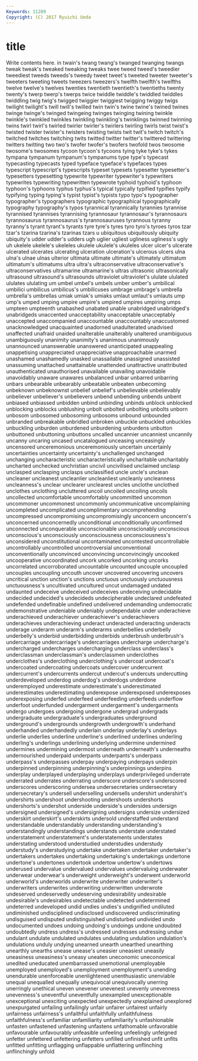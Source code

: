 ```yaml
---
Keywords: 11289 
Copyright: (C) 2017 Ryuichi Ueda
---
```


# title

Write contents here.
in twain's twang twang's twanged twanging twangs tweak
tweak's tweaked tweaking tweaks twee tweed tweed's tweedier tweediest tweeds
tweeds's tweedy tweet tweet's tweeted tweeter tweeter's tweeters tweeting tweets
tweezers tweezers's twelfth twelfth's twelfths twelve twelve's twelves twenties twentieth
twentieth's twentieths twenty twenty's twerp twerp's twerps twice twiddle twiddle's
twiddled twiddles twiddling twig twig's twigged twiggier twiggiest twigging twiggy
twigs twilight twilight's twill twill's twilled twin twin's twine twine's
twined twines twinge twinge's twinged twingeing twinges twinging twining twinkle
twinkle's twinkled twinkles twinkling twinkling's twinklings twinned twinning twins twirl
twirl's twirled twirler twirler's twirlers twirling twirls twist twist's twisted
twister twister's twisters twisting twists twit twit's twitch twitch's twitched
twitches twitching twits twitted twitter twitter's twittered twittering twitters twitting
two two's twofer twofer's twofers twofold twos twosome twosome's twosomes
tycoon tycoon's tycoons tying tyke tyke's tykes tympana tympanum tympanum's
tympanums type type's typecast typecasting typecasts typed typeface typeface's typefaces
types typescript typescript's typescripts typeset typesets typesetter typesetter's typesetters typesetting
typewrite typewriter typewriter's typewriters typewrites typewriting typewritten typewrote typhoid typhoid's
typhoon typhoon's typhoons typhus typhus's typical typically typified typifies typify
typifying typing typing's typist typist's typists typo typo's typographer typographer's
typographers typographic typographical typographically typography typography's typos tyrannical tyrannically tyrannies
tyrannise tyrannised tyrannises tyrannising tyrannosaur tyrannosaur's tyrannosaurs tyrannosaurus tyrannosaurus's tyrannosauruses
tyrannous tyranny tyranny's tyrant tyrant's tyrants tyre tyre's tyres tyro
tyro's tyroes tyros tzar tzar's tzarina tzarina's tzarinas tzars u
ubiquitous ubiquitously ubiquity ubiquity's udder udder's udders ugh uglier ugliest
ugliness ugliness's ugly uh ukelele ukelele's ukeleles ukulele ukulele's ukuleles
ulcer ulcer's ulcerate ulcerated ulcerates ulcerating ulceration ulceration's ulcerous ulcers
ulna ulna's ulnae ulnas ulterior ultimata ultimate ultimate's ultimately ultimatum
ultimatum's ultimatums ultra ultra's ultraconservative ultraconservative's ultraconservatives ultramarine ultramarine's ultras
ultrasonic ultrasonically ultrasound ultrasound's ultrasounds ultraviolet ultraviolet's ululate ululated ululates
ululating um umbel umbel's umbels umber umber's umbilical umbilici umbilicus
umbilicus's umbilicuses umbrage umbrage's umbrella umbrella's umbrellas umiak umiak's umiaks
umlaut umlaut's umlauts ump ump's umped umping umpire umpire's umpired
umpires umpiring umps umpteen umpteenth unabashed unabated unable unabridged unabridged's
unabridgeds unaccented unacceptability unacceptable unacceptably unaccepted unaccompanied unaccountable unaccountably unaccustomed
unacknowledged unacquainted unadorned unadulterated unadvised unaffected unafraid unaided unalterable unalterably
unaltered unambiguous unambiguously unanimity unanimity's unanimous unanimously unannounced unanswerable unanswered
unanticipated unappealing unappetising unappreciated unappreciative unapproachable unarmed unashamed unashamedly unasked
unassailable unassigned unassisted unassuming unattached unattainable unattended unattractive unattributed unauthenticated
unauthorised unavailable unavailing unavoidable unavoidably unaware unawares unbalanced unbar unbarred
unbarring unbars unbearable unbearably unbeatable unbeaten unbecoming unbeknown unbeknownst unbelief
unbelief's unbelievable unbelievably unbeliever unbeliever's unbelievers unbend unbending unbends unbent
unbiased unbiassed unbidden unbind unbinding unbinds unblock unblocked unblocking unblocks
unblushing unbolt unbolted unbolting unbolts unborn unbosom unbosomed unbosoming unbosoms
unbound unbounded unbranded unbreakable unbridled unbroken unbuckle unbuckled unbuckles unbuckling
unburden unburdened unburdening unburdens unbutton unbuttoned unbuttoning unbuttons uncalled uncannier
uncanniest uncannily uncanny uncaring uncased uncatalogued unceasing unceasingly uncensored unceremonious
unceremoniously uncertain uncertainly uncertainties uncertainty uncertainty's unchallenged unchanged unchanging uncharacteristic
uncharacteristically uncharitable uncharitably uncharted unchecked unchristian uncivil uncivilised unclaimed unclasp
unclasped unclasping unclasps unclassified uncle uncle's unclean uncleaner uncleanest uncleanlier
uncleanliest uncleanly uncleanness uncleanness's unclear unclearer unclearest uncles unclothe unclothed
unclothes unclothing uncluttered uncoil uncoiled uncoiling uncoils uncollected uncomfortable uncomfortably
uncommitted uncommon uncommoner uncommonest uncommonly uncommunicative uncomplaining uncompleted uncomplicated uncomplimentary
uncomprehending uncompressed uncompromising uncompromisingly unconcern unconcern's unconcerned unconcernedly unconditional unconditionally
unconfirmed unconnected unconquerable unconscionable unconscionably unconscious unconscious's unconsciously unconsciousness unconsciousness's
unconsidered unconstitutional uncontaminated uncontested uncontrollable uncontrollably uncontrolled uncontroversial unconventional unconventionally
unconvinced unconvincing unconvincingly uncooked uncooperative uncoordinated uncork uncorked uncorking uncorks
uncorrelated uncorroborated uncountable uncounted uncouple uncoupled uncouples uncoupling uncouth uncover
uncovered uncovering uncovers uncritical unction unction's unctions unctuous unctuously unctuousness
unctuousness's uncultivated uncultured uncut undamaged undated undaunted undeceive undeceived undeceives
undeceiving undecidable undecided undecided's undecideds undecipherable undeclared undefeated undefended undefinable
undefined undelivered undemanding undemocratic undemonstrative undeniable undeniably undependable under underachieve
underachieved underachiever underachiever's underachievers underachieves underachieving underact underacted underacting underacts
underage underarm underarm's underarms underbellies underbelly underbelly's underbid underbidding underbids
underbrush underbrush's undercarriage undercarriage's undercarriages undercharge undercharge's undercharged undercharges undercharging
underclass underclass's underclassman underclassman's underclassmen underclothes underclothes's underclothing underclothing's undercoat
undercoat's undercoated undercoating undercoats undercover undercurrent undercurrent's undercurrents undercut undercut's
undercuts undercutting underdeveloped underdog underdog's underdogs underdone underemployed underestimate underestimate's
underestimated underestimates underestimating underexpose underexposed underexposes underexposing underfed underfeed underfeeding
underfeeds underflow underfoot underfunded undergarment undergarment's undergarments undergo undergoes undergoing
undergone undergrad undergrads undergraduate undergraduate's undergraduates underground underground's undergrounds undergrowth
undergrowth's underhand underhanded underhandedly underlain underlay underlay's underlays underlie underlies
underline underline's underlined underlines underling underling's underlings underlining underlying undermine
undermined undermines undermining undermost underneath underneath's underneaths undernourished underpaid underpants
underpants's underpass underpass's underpasses underpay underpaying underpays underpin underpinned underpinning
underpinning's underpinnings underpins underplay underplayed underplaying underplays underprivileged underrate underrated
underrates underrating underscore underscore's underscored underscores underscoring undersea undersecretaries undersecretary
undersecretary's undersell underselling undersells undershirt undershirt's undershirts undershoot undershooting undershoots
undershorts undershorts's undershot underside underside's undersides undersign undersigned undersigned's undersigning
undersigns undersize undersized underskirt underskirt's underskirts undersold understaffed understand understandable
understandably understanding understanding's understandingly understandings understands understate understated understatement understatement's
understatements understates understating understood understudied understudies understudy understudy's understudying undertake
undertaken undertaker undertaker's undertakers undertakes undertaking undertaking's undertakings undertone undertone's
undertones undertook undertow undertow's undertows underused undervalue undervalued undervalues undervaluing
underwater underwear underwear's underweight underweight's underwent underworld underworld's underworlds underwrite
underwriter underwriter's underwriters underwrites underwriting underwritten underwrote undeserved undeservedly undeserving
undesirability undesirable undesirable's undesirables undetectable undetected undetermined undeterred undeveloped undid
undies undies's undignified undiluted undiminished undisciplined undisclosed undiscovered undiscriminating undisguised
undisputed undistinguished undisturbed undivided undo undocumented undoes undoing undoing's undoings
undone undoubted undoubtedly undress undress's undressed undresses undressing undue undulant
undulate undulated undulates undulating undulation undulation's undulations unduly undying unearned
unearth unearthed unearthing unearthly unearths unease unease's uneasier uneasiest uneasily
uneasiness uneasiness's uneasy uneaten uneconomic uneconomical unedited uneducated unembarrassed unemotional
unemployable unemployed unemployed's unemployment unemployment's unending unendurable unenforceable unenlightened unenthusiastic
unenviable unequal unequalled unequally unequivocal unequivocally unerring unerringly unethical uneven
unevener unevenest unevenly unevenness unevenness's uneventful uneventfully unexampled unexceptionable unexceptional
unexciting unexpected unexpectedly unexplained unexplored unexpurgated unfailing unfailingly unfair unfairer
unfairest unfairly unfairness unfairness's unfaithful unfaithfully unfaithfulness unfaithfulness's unfamiliar unfamiliarity
unfamiliarity's unfashionable unfasten unfastened unfastening unfastens unfathomable unfavorable unfavourable unfavourably
unfeasible unfeeling unfeelingly unfeigned unfetter unfettered unfettering unfetters unfilled unfinished
unfit unfits unfitted unfitting unflagging unflappable unflattering unflinching unflinchingly unfold
